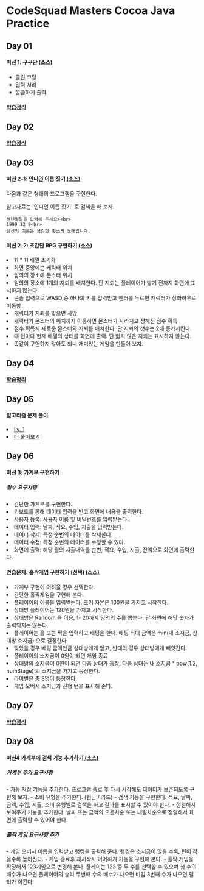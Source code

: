 <h1>CodeSquad Masters Cocoa Java Practice</h1>

<h2>Day 01</h2>

<h4>미션 1: 구구단 <a href="https://github.com/ehdrhelr/codesquad-cocoa-java/blob/master/src/day01/Gugudan.java">(소스)</a></h4>
<ul>
<li>클린 코딩</li>
<li>입력 처리</li>
<li>깔끔하게 출력</li>
</ul>

<h4><a href="https://github.com/ehdrhelr/codesquad-cocoa-java/blob/master/src/day01/Summary.md">학습정리</a></h4>

<h2>Day 02</h2>

<h4><a href="https://www.notion.so/day02-b5c7d3b0fa2846d2a5214550f0d43093">학습정리</a><h4>


<h2>Day 03</h>
<h4>미션 2-1: 인디언 이름 짓기 <a href="https://github.com/ehdrhelr/codesquad-cocoa-java/tree/master/src/day03/indianNaming">(소스)</a></h4>

다음과 같은 형태의 프로그램을 구현한다.

참고자료는 '인디언 이름 짓기' 로 검색을 해 보자.

    생년월일을 입력해 주세요><br>
    1999 12 9<br>
    당신의 이름은 용감한 황소의 노래입니다.
    
<h4>미션 2-2: 초간단 RPG 구현하기 <a href="https://github.com/ehdrhelr/codesquad-cocoa-java/tree/master/src/day03/rpg">(소스)</a></h4>
<li>11 * 11 배열 초기화</li>
<li>화면 중앙에는 캐릭터 위치</li>
<li>임의의 장소에 몬스터 위치</li>
<li>임의의 장소에 1개의 지뢰를 배치한다. 단 지뢰는 플레이어가 밟기 전까지 화면에 표시하지 않는다.</li>
<li>콘솔 입력으로 WASD 중 하나의 키를 입력받고 엔터를 누르면 캐릭터가 상좌하우로 이동함</li>
<li>캐릭터가 지뢰를 밟으면 사망</li>
<li>캐릭터가 몬스터의 위치까지 이동하면 몬스터가 사라지고 정해진 점수 획득</li>
<li>점수 획득시 새로운 몬스터와 지뢰를 배치한다. 단 지뢰의 갯수는 2배 증가시킨다.</li>
<li>매 턴마다 현재 배열의 상태를 화면에 출력. 단 밟지 않은 지뢰는 표시하지 않는다.</li>
<li>똑같이 구현하지 않아도 되니 재미있는 게임을 만들어 보자.</li>

<h2>Day 04</h2>
<h4><a href="https://www.notion.so/day04-7a0d25758f3d4b759f5e25c878992d69">학습정리</a></h4>

<h2>Day 05</h2>
<h4>알고리즘 문제 풀이</h4>

<li><a href="https://github.com/ehdrhelr/codesquad-cocoa-java/tree/master/src/day05/lv1">Lv. 1</a></li>
<li><a href="https://github.com/ehdrhelr/codesquad-cocoa-java/tree/master/src/day05/more1">더 풀어보기</a></li>

<h2>Day 06</h2>
<h4>미션 3: 가계부 구현하기</h3>
<h5>필수 요구사항</h5>

<li>간단한 가계부를 구현한다.</li>
<li>키보드를 통해 데이터 입력을 받고 화면에 내용을 출력한다.</li>
<li>사용자 등록: 사용자 이름 및 비밀번호를 입력받는다.</li>
<li>데이터 입력: 날짜, 적요, 수입, 지출을 입력받는다.</li>
<li>데이터 삭제: 특정 순번의 데이터를 삭제한다.</li>
<li>데이터 수정: 특정 순번의 데이터를 수정할 수 있다.</li>
<li>화면에 출력: 해당 월의 지출내역을 순번, 적요, 수입, 지출, 잔액으로 화면에 출력한다.</li>

<h4>연습문제: 홀짝게임 구현하기 (선택) <a href="https://github.com/ehdrhelr/codesquad-cocoa-java/tree/master/src/day06/game">(소스)</a></h4>

<li>가계부 구현이 어려울 경우 선택한다.</li>
<li>간단한 홀짝게임을 구현해 본다.</li>
<li>플레이어의 이름을 입력받는다. 초기 자본은 100원을 가지고 시작한다.</li>
<li>상대방 플레이어는 120원을 가지고 시작한다.</li>
<li>상대방은 Random 을 이용, 1- 20까지 임의의 수를 뽑는다. 단 화면에 해당 숫자가 출력되지는 않는다.</li>
<li>플레이어는 홀 또는 짝을 입력하고 배팅을 한다. 배팅 최대 금액은 min(내 소지금, 상대방 소지금) 으로 결정한다.</li>
<li>맞았을 경우 배팅 금액만큼 상대방에게 얻고, 반대의 경우 상대방에게 빼앗긴다.</li>
<li>플레이어의 소지금이 0원이 되면 게임 종료</li>
<li>상대방의 소지금이 0원이 되면 다음 상대가 등장. 다음 상대는 내 소지금 * pow(1.2, numStage) 의 소지금을 가지고 등장한다.</li>
<li>라이벌은 총 8명이 등장한다.</li>
<li>게임 오버시 소지금과 진행 턴을 표시해 준다.</li>

<h2>Day 07</h2>
<h4><a href="https://www.notion.so/day07-fd0a376d455f435585015e9e83778dca">학습정리</a></h4>

<h2>Day 08</h2>
<h4>미션4 가계부에 검색 기능 추가하기<a href="https://github.com/ehdrhelr/codesquad-cocoa-java/tree/master/src/day08"> (소스)</a></h4>
<h5>가계부 추가 요구사항</h5>
- 자동 저장 기능을 추가한다. 프로그램 종료 후 다시 시작해도 데이터가 보존되도록 구현해 보자.
- 소비 유형을 추가한다. (현금 / 카드)
- 검색 기능을 구현한다. 적요, 날짜, 금액, 수입, 지출, 소비 유형별로 검색을 하고 결과를 표시할 수 있어야 한다.
- 정렬해서 보여주기 기능을 추가한다. 날짜 또는 금액의 오름차순 또는 내림차순으로 정렬해서 화면에 출력할 수 있어야 한다.

<h5>홀짝 게임 요구사항 추가</h5>
- 게임 오버시 이름을 입력받고 랭킹을 출력해 준다. 랭킹은 소지금이 많을 수록, 턴이 작을수록 높아진다.
- 게임 종료후 재시작시 이어하기 기능을 구현해 본다.
- 홀짝 게임을 확장해서 123게임으로 변경해 본다. 플레이는 123 중 두 수를 선택할 수 있으며 첫 수의 배수가 나오면 플레이어의 승리 두번째 수의 배수가 나오면 비김 3번째 수가 나오면 딜러가 이긴다.